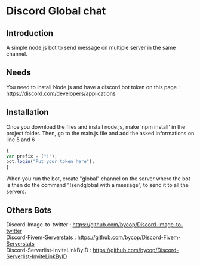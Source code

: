 # Discord Global chat

## Introduction

A simple node.js bot to send message on multiple server in the same channel.

## Needs

You need to install Node.js and have a discord bot token on this page : https://discord.com/developers/applications

## Installation

Once you download the files and install node.js, make 'npm install' in the project folder. Then, go to the main.js file and add the asked informations on line 5 and 6
```javascript
{
var prefix = ("!");
bot.login("Put your token here");
}
```
When you run the bot, create "global" channel on the server where the bot is then do the command "!sendglobal with a message", to send it to all the servers.

## Others Bots

Discord-Image-to-twitter : https://github.com/bycop/Discord-Image-to-twitter <br>
Discord-Fivem-Serverstats : https://github.com/bycop/Discord-Fivem-Serverstats <br>
Discord-Serverlist-InviteLinkByID : https://github.com/bycop/Discord-Serverlist-InviteLinkByID
